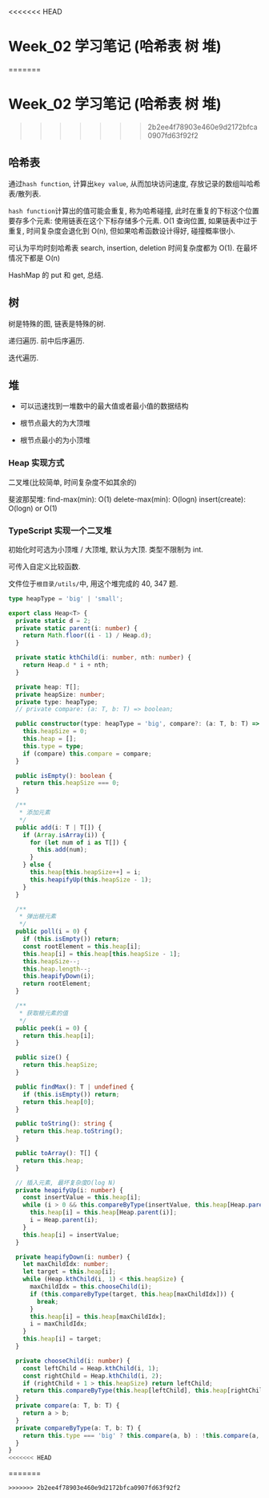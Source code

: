 <<<<<<< HEAD
# Week_02 学习笔记 (哈希表  树  堆)
=======
# Week_02 学习笔记 (哈希表 树 堆)
>>>>>>> 2b2ee4f78903e460e9d2172bfca0907fd63f92f2

## 哈希表

通过`hash function`, 计算出`key value`, 从而加块访问速度, 存放记录的数组叫哈希表/散列表.

`hash function`计算出的值可能会重复, 称为哈希碰撞, 此时在重复的下标这个位置要存多个元素: 使用链表在这个下标存储多个元素.
O(1 查询位置, 如果链表中过于重复, 时间复杂度会退化到 O(n), 但如果哈希函数设计得好, 碰撞概率很小.

可认为平均时刻哈希表 search, insertion, deletion 时间复杂度都为 O(1). 在最坏情况下都是 O(n)

HashMap 的 put 和 get, 总结.

## 树

树是特殊的图, 链表是特殊的树.

递归遍历. 前中后序遍历.

迭代遍历.

## 堆

- 可以迅速找到一堆数中的最大值或者最小值的数据结构

- 根节点最大的为大顶堆
- 根节点最小的为小顶堆

### Heap 实现方式

二叉堆(比较简单, 时间复杂度不如其余的)

斐波那契堆: find-max(min): O(1) delete-max(min): O(logn) insert(create): O(logn) or O(1)

### TypeScript 实现一个二叉堆

初始化时可选为小顶堆 / 大顶堆, 默认为大顶. 类型不限制为 int.

可传入自定义比较函数.

文件位于`根目录/utils/`中, 用这个堆完成的 40, 347 题.

```ts
type heapType = 'big' | 'small';

export class Heap<T> {
  private static d = 2;
  private static parent(i: number) {
    return Math.floor((i - 1) / Heap.d);
  }

  private static kthChild(i: number, nth: number) {
    return Heap.d * i + nth;
  }

  private heap: T[];
  private heapSize: number;
  private type: heapType;
  // private compare: (a: T, b: T) => boolean;

  public constructor(type: heapType = 'big', compare?: (a: T, b: T) => boolean) {
    this.heapSize = 0;
    this.heap = [];
    this.type = type;
    if (compare) this.compare = compare;
  }

  public isEmpty(): boolean {
    return this.heapSize === 0;
  }

  /**
   * 添加元素
   */
  public add(i: T | T[]) {
    if (Array.isArray(i)) {
      for (let num of i as T[]) {
        this.add(num);
      }
    } else {
      this.heap[this.heapSize++] = i;
      this.heapifyUp(this.heapSize - 1);
    }
  }

  /**
   * 弹出根元素
   */
  public poll(i = 0) {
    if (this.isEmpty()) return;
    const rootElement = this.heap[i];
    this.heap[i] = this.heap[this.heapSize - 1];
    this.heapSize--;
    this.heap.length--;
    this.heapifyDown(i);
    return rootElement;
  }

  /**
   * 获取根元素的值
   */
  public peek(i = 0) {
    return this.heap[i];
  }

  public size() {
    return this.heapSize;
  }

  public findMax(): T | undefined {
    if (this.isEmpty()) return;
    return this.heap[0];
  }

  public toString(): string {
    return this.heap.toString();
  }

  public toArray(): T[] {
    return this.heap;
  }

  // 插入元素, 最坏复杂度O(log N)
  private heapifyUp(i: number) {
    const insertValue = this.heap[i];
    while (i > 0 && this.compareByType(insertValue, this.heap[Heap.parent(i)])) {
      this.heap[i] = this.heap[Heap.parent(i)];
      i = Heap.parent(i);
    }
    this.heap[i] = insertValue;
  }

  private heapifyDown(i: number) {
    let maxChildIdx: number;
    let target = this.heap[i];
    while (Heap.kthChild(i, 1) < this.heapSize) {
      maxChildIdx = this.chooseChild(i);
      if (this.compareByType(target, this.heap[maxChildIdx])) {
        break;
      }
      this.heap[i] = this.heap[maxChildIdx];
      i = maxChildIdx;
    }
    this.heap[i] = target;
  }

  private chooseChild(i: number) {
    const leftChild = Heap.kthChild(i, 1);
    const rightChild = Heap.kthChild(i, 2);
    if (rightChild + 1 > this.heapSize) return leftChild;
    return this.compareByType(this.heap[leftChild], this.heap[rightChild]) ? leftChild : rightChild; // this.heap[leftChild] > this.heap[rightChild]
  }
  private compare(a: T, b: T) {
    return a > b;
  }
  private compareByType(a: T, b: T) {
    return this.type === 'big' ? this.compare(a, b) : !this.compare(a, b);
  }
}
<<<<<<< HEAD
```
=======
```
>>>>>>> 2b2ee4f78903e460e9d2172bfca0907fd63f92f2
